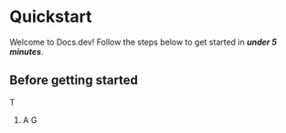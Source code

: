 # Quickstart

Welcome to Docs.dev! Follow the steps below to get started in ***under 5 minutes***.

## Before getting started

T

1. A G
